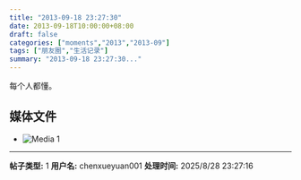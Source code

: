 ```yaml
---
title: "2013-09-18 23:27:30"
date: 2013-09-18T10:00:00+08:00
draft: false
categories: ["moments","2013","2013-09"]
tags: ["朋友圈","生活记录"]
summary: "2013-09-18 23:27:30..."
---
```


每个人都懂。

## 媒体文件

- ![Media 1](/Moments/photos/2013-09-18/201309182327300.jpg)

---

**帖子类型:** 1
**用户名:** chenxueyuan001
**处理时间:** 2025/8/28 23:27:16